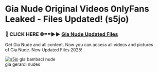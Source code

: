 # Gia Nude Original Videos 0nlyFans Leaked - Files Updated! (s5jo)

<h3>🔴 CLICK HERE 🌐==►► <a href="https://tinyurl.com/yc6ubb5a" rel="nofollow">Gia Nude Updated Files</a></h3>

Get Gia Nude and all content. Now you can access all videos and pictures of Gia Nude. New Updated Files 2025!

[![s5jo](https://i.imgur.com/7eu0CRL.gif)](https://tinyurl.com/yc6ubb5a)
gia bambaci nude<br>
gia gerardi nudes